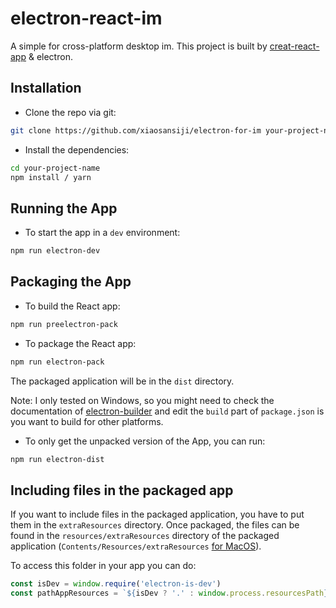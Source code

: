 # electron-react-im

A simple for cross-platform desktop im. This project is built by [creat-react-app](https://github.com/facebook/create-react-app) & electron.

## Installation

- Clone the repo via git:

```bash
git clone https://github.com/xiaosansiji/electron-for-im your-project-name
```

- Install the dependencies:

```bash
cd your-project-name
npm install / yarn
```

## Running the App

- To start the app in a `dev` environment:

```bash
npm run electron-dev
```

## Packaging the App

- To build the React app:

```bash
npm run preelectron-pack
```

- To package the React app:

```bash
npm run electron-pack
```

The packaged application will be in the `dist` directory.

Note: I only tested on Windows, so you might need to check the documentation of [electron-builder](https://www.electron.build/) and edit the `build` part of `package.json` is you want to build for other platforms.

- To only get the unpacked version of the App, you can run:

```bash
npm run electron-dist
```

## Including files in the packaged app

If you want to include files in the packaged application, you have to put them in the `extraResources` directory. Once packaged, the files can be found in the `resources/extraResources` directory of the packaged application (`Contents/Resources/extraResources` [for MacOS](https://www.electron.build/configuration/contents#extraresources)).

To access this folder in your app you can do:

```javascript
const isDev = window.require('electron-is-dev')
const pathAppResources = `${isDev ? '.' : window.process.resourcesPath}/extraResources/`
```